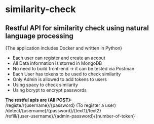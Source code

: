 # similarity-check
<b><h2>Restful API for similarity check using natural language processing</h2></b>
{The application includes Docker and written in Python}

- Each user can register and create an accout <br>
- All Data information is storred in MongoDB <br>
- No need to build front-end -> it can be tested via Postman <br>
- Each User has tokens to be used to check similarity <br>
- Only Admin is allowed to add tokens to users <br>
- Using spacy to check similarity <br>
- Using bcrypt to encrypt passwords <br>

<b>The restful apis are (All POST): </b>
<br>/registe/r{username}/{password} (To register a user)
<br>/detect/{username}/{password}/{text1}/text2}
<br>/refill/{user-username}/{admin-password}/{number-of-token}


